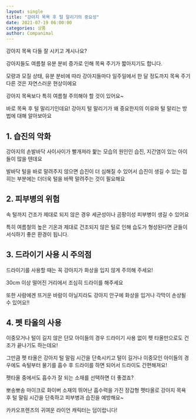 ```yaml
---
layout: single
title: "강아지 목욕 후 털 말리기의 중요성"
date: 2021-07-19 06:00:00
categories: 상품
author: Companimal
---
```


강아지 목욕 다들 잘 시키고 계시나요?

강아지들도 여름철 유분 분비 증가로 인해 목욕 주기가 짧아지기도 합니다.

모량과 모질 상태, 유분 분비에 따라 강아지들마다 일주일에서 한 달 정도까지 목욕 주기 다른 것은 자연스러운 현상이에요

강아지 목욕보다 특히 여름철 주의해야 할 것이 있어요~

바로 목욕 후 털 말리기인데요! 강아지 털 말리기가 왜 중요한지의 이유와 털 말리는 방법에 대해 알아보아요

## 1. 습진의 악화

강아지의 손발바닥 사이사이가 빨개져라 핥는 모습의 원인인 습진, 지간염이 있는 아이들이 많을 텐데요

발바닥 털을 바로 말려주지 않으면 습진이 더 심해질 수 있어서 습진이 생길 수 있는 접히는 부분에는 더더욱 털을 바짝 말려주는 것이 필요해요

## 2. 피부병의 위험

속 털까지 건조가 제대로 되지 않은 경우 세균성이나 곰팡이성 피부병이 생길 수 있어요

특히 여름철의 높은 기온과 제대로 건조되지 않은 털로 인해 습도가 형성된다면 균들이 서식하기 좋은 환경이 됩니다.

## 3. 드라이기 사용 시 주의점

드라이기를 사용할 때는 꼭 강아지가 화상을 입지 않게 주의해 주세요!

30cm 이상 떨어진 거리에서 조심히 드라이를 해주세요

또한 사람에겐 뜨거운 바람이 아닐지라도 강아지 안구에 화상을 입거나 각막이 손상될 수 있어요!!

## 4. 펫 타올의 사용

이중모거나 털이 길지 않은 단모 아이들의 경우 드라이기 사용 없이 펫 타올만으로도 건조가 끝나기도 하는데요!

그만큼 펫 타올은 강아지 털 말림 시간을 단축시키고 털이 길거나 이중모인 아이들의 경우에도 속털부터 물기를 흡수 후 드라이를 하면 되어서 드라이도 간편해져요!

펫타올 중에서도 흡수가 잘 되는 소재를 선택하면 더 좋겠죠?

뽀송뽀송 마이크로 화이버 소재의 뛰어난 흡수력을 가진 장갑형 펫타올로 강아지 목욕 후 털 말림 시간을 단축하고 피부병과 습진을 예방해요~

카카오프렌즈의 귀여운 라이언 캐릭터는 덤이랍니다!
